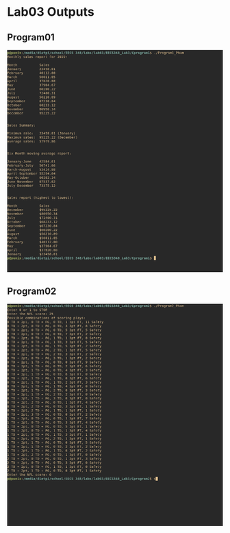 # Lab03 Outputs

## Program01
![Program01 Output](./images/Screenshot%20from%202023-02-10%2019-28-22.png)

## Program02
![Program02 Output](./images/Screenshot%20from%202023-02-10%2019-29-14.png)
